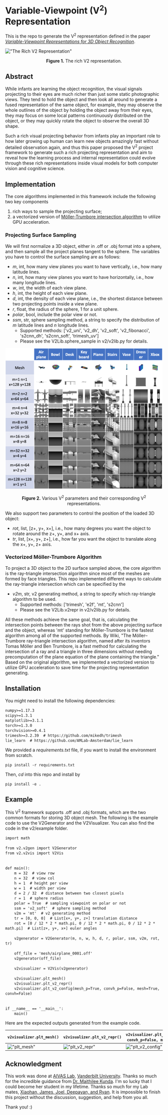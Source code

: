 # Variable-Viewpoint (V<sup>2</sup>) Representation
This is the repo to generate the V<sup>2</sup> representation defined in the paper
[_Variable-Viewpoint Representations for 3D Object Recognition_](https://arxiv.org/pdf/2002.03131.pdf).

!["The Rich V2 Representation"](readme/v2_sample_1.gif)
<p style="text-align: center;"><b>Figure 1.</b> The rich V2 representation.</p>

## Abstract
While infants are learning the object recognition, the visual signals projecting to their eyes are
much richer than just some static photographic views. They tend to hold the object and then look all
around to generate a fused representation of the same object, for example, they may observe the whole
outlines of the object by holding the object away from their eyes, they may focus on some local patterns
continuously distributed on the object, or they may quickly rotate the object to observe the overall 3D
shape.   

Such a rich visual projecting behavior from infants play an important role to how later growing up human
can learn new objects amazingly fast without detailed observation again, and thus this paper proposed the
V<sup>2</sup> project framework to generate such a rich projecting representation and aim to reveal how
the learning process and internal representation could evolve through these rich representations inside
visual models for both computer vision and cognitive science.

## Implementation
The core algorithms implemented in this framework include the following two key components
1. rich ways to sample the projecting surface;
2. a vectorized version of 
[Möller-Trumbore intersection algorithm](https://en.wikipedia.org/wiki/M%C3%B6ller%E2%80%93Trumbore_intersection_algorithm)
to utilize GPU acceleration.

### Projecting Surface Sampling
We will first normalize a 3D object, either in .off or .obj format into a sphere, and then sample
all the project planes tangent to the sphere. The variables you have to control the surface sampling are as follows:
- _m_, int, how many view planes you want to have vertically, i.e., how many latitude lines.
- _n_, int, how many view planes you want to have horizontally, i.e., how many longitude lines.
- _w_, int, the width of each view plane.
- _h_, int, the height of each view plane.
- _d_, int, the density of each view plane, i.e., the shortest distance between two projecting points inside a view plane.
- _r_, float, the radius of the sphere, 1 for a unit sphere. 
- _polar_, bool, include the polar view or not.
- _ssm_, str, sphere sampling method, a string to specify the distribution of _m_ latitude lines and _n_
longitude lines.
  - Supported methods: ['v2_uni', 'v2_dh', 'v2_soft', 'v2_fibonacci', 's2cnn_dh', 's2cnn_soft', 'trimesh_uv']
  - Please see the V2Lib.sphere_sample in v2/v2lib.py for details. 

!["Various V2 parameters and their corresponding V2 representations"](readme/v2_sample_2.png)
<p style="text-align: center;"><b>Figure 2.</b> Various V<sup>2</sup> parameters and their corresponding
V<sup>2</sup> representations.</p>

We also support two parameters to control the position of the loaded 3D object:
- _rot_, list, [z+, y+, x+], i.e., how many degrees you want the object to rotate around the z+, y+, and x+ axis.
- _tr_, list, [x+, y+, z+], i.e., how far you want the object to translate along the x+, y+, z+ axis.

### Vectorized Möller-Trumbore Algorithm
To project a 3D object to the 2D surface sampled above, the core algorithm is the ray-triangle intersection algorithm
since most of the meshes are formed by face triangles.
This repo implemented different ways to calculate the ray-triangle intersection which can be specified by the
- _v2m_, str, v2 generating method, a string to specify which ray-triangle algorithm to be used.
  - Supported methods: ['trimesh', 'e2f', 'mt', 's2cnn']
  - Please see the V2Lib.v2repr in v2/v2lib.py for details.
  
All these methods achieve the same goal, that is, calculating the intersection points between the rays shot from the above
projecting surface and the object, whereas 'mt' standing for Möller-Trumbore is the fastest algorithm among all
of the supported methods. By Wiki, "The Möller–Trumbore ray-triangle intersection algorithm, named after its inventors
Tomas Möller and Ben Trumbore, is a fast method for calculating the intersection of a ray and a triangle in three
dimensions without needing precomputation of the plane equation of the plane containing the triangle." Based on the
original algorithm, we implemented a vectorized version to utilize GPU acceleration to save time for the projecting
representation generating.

## Installation
You might need to install the following dependencies:
```
numpy>=1.17.3
scipy>=1.3.1
matplotlib>=3.1.1
torch>=1.3.0
torchvision>=0.4.1
trimesh>=3.2.39  # https://github.com/mikedh/trimesh
lie_learn  # https://github.com/AMLab-Amsterdam/lie_learn
```
We provided a _requirements.txt_ file, if you want to install the environment from scratch.
```
pip install -r requirements.txt
```
Then, _cd_ into this repo and install by
```
pip install -e .
```
## Example
This V<sup>2</sup> framework supports .off and .obj formats, which are the two common formats for storing
3D object mesh. The following is the example code to use the V2Generator and the V2Visualizer. You can also
find the code in the v2/example folder.
```
import math

from v2.v2gen import V2Generator
from v2.v2vis import V2Vis


def main():
    m = 32  # view row
    n = 32  # view col
    h = 1  # height per view
    w = 1  # width per view
    d = 2 / 32  # distance between two closest pixels
    r = 1  # sphere radius
    polar = True  # sampling viewpoint on polar or not
    ssm = 'v2_soft'  # sphere sampling method
    v2m = 'mt'  # v2 generating method
    tr = [0, 0, 0]  # List[x+, y+, z+] translation distance
    rot = [0 / 12 * 2 * math.pi, 0 / 12 * 2 * math.pi, 0 / 12 * 2 * math.pi]  # List[z+, y+, x+] euler angles

    v2generator = V2Generator(m, n, w, h, d, r, polar, ssm, v2m, rot, tr)

    off_file = 'mesh/airplane_0001.off'
    v2generator(off_file)

    v2visualizer = V2Vis(v2generator)

    v2visualizer.plt_mesh()
    v2visualizer.plt_v2_repr()
    v2visualizer.plt_v2_config(mesh_p=True, convh_p=False, mesh=True, convh=False)


if __name__ == '__main__':
    main()
```
Here are the expected outputs generated from the example code.

```v2visualizer.plt_mesh()``` | ```v2visualizer.plt_v2_repr()``` | ```v2visualizer.plt_v2_config(mesh_p=True, convh_p=False, mesh=True, convh=False)```
------------------------------|--------------------------------- | ------------------------------------------------------------------------------------
!["plt_mesh"](readme/plt_mesh.png) | !["plt_v2_repr"](readme/plt_v2_repr.png) | !["plt_v2_config"](readme/plt_v2_config.png)

## Acknowledgment
This work was done at [AIVAS Lab](https://my.vanderbilt.edu/aivaslab/), [Vanderbilt University](https://www.vanderbilt.edu/).
Thanks so much for the incredible guidance from [Dr. Maithilee Kunda](https://my.vanderbilt.edu/mkunda/).
I'm so lucky that I could become her student in my lifetime. Thanks so much for my Lab mates, [Xiaohan, James, Joel,
Deepayan, and Ryan](https://my.vanderbilt.edu/aivaslab/people/). It is impossible to finish this project
without the discussion, suggestion, and help from you all.

Thank you! :)